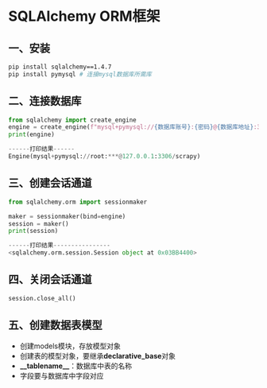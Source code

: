 # SQLAlchemy ORM框架

## 一、安装
```bash
pip install sqlalchemy==1.4.7
pip install pymysql # 连接mysql数据库所需库
```

## 二、连接数据库
```python
from sqlalchemy import create_engine
engine = create_engine(f"mysql+pymysql://{数据库账号}:{密码}@{数据库地址}:3306/{数据库}", echo=True)
print(engine)

------打印结果------
Engine(mysql+pymysql://root:***@127.0.0.1:3306/scrapy)
```

## 三、创建会话通道
```python
from sqlalchemy.orm import sessionmaker

maker = sessionmaker(bind=engine)
session = maker()
print(session)

------打印结果----------------
<sqlalchemy.orm.session.Session object at 0x03BB4400>
```

## 四、关闭会话通道
```python
session.close_all()
```

## 五、创建数据表模型
- 创建models模块，存放模型对象
- 创建表的模型对象，要继承**declarative_base**对象
- **\_\_tablename\_\_**：数据库中表的名称
- 字段要与数据库中字段对应

```python

```
